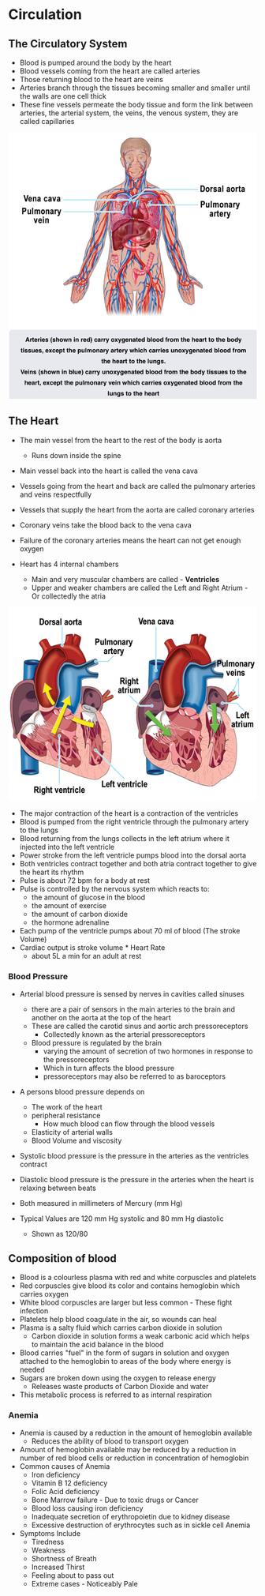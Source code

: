 # Circulation

## The Circulatory System
- Blood is pumped around the body by the heart
- Blood vessels coming from the heart are called arteries
- Those returning blood to the heart are veins
- Arteries branch through the tissues becoming smaller and smaller until the walls are one cell thick
- These fine vessels permeate the body tissue and form the link between arteries, the arterial system, the veins, the venous system, they are called capillaries 

![Circulation](../Images/Human-Concepts/circulation.png)

## The Heart
- The main vessel from the heart to the rest of the body is aorta
    - Runs down inside the spine
- Main vessel back into the heart is called the vena cava
- Vessels going from the heart and back are called the pulmonary arteries and veins respectfully

- Vessels that supply the heart from the aorta are called coronary arteries
- Coronary veins take the blood back to the vena cava
- Failure of the coronary arteries means the heart can not get enough oxygen
- Heart has 4 internal chambers
    - Main and very muscular chambers are called - **Ventricles**
    - Upper and weaker chambers are called the Left and Right Atrium - Or collectedly the atria

![Diagram of the Heart](../Images/Human-Concepts/heart.png)

- The major contraction of the heart is a contraction of the ventricles
- Blood is pumped from the right ventricle through the pulmonary artery to the lungs
- Blood returning from the lungs collects in the left atrium where it injected into the left ventricle
- Power stroke from the left ventricle pumps blood into the dorsal aorta
- Both ventricles contract together and both atria contract together to give the heart its rhythm
- Pulse is about 72 bpm for a body at rest
- Pulse is controlled by the nervous system which reacts to:
    - the amount of glucose in the blood
    - the amount of exercise
    - the amount of carbon dioxide
    - the hormone adrenaline 
- Each pump of the ventricle pumps about 70 ml of blood (The stroke Volume)
- Cardiac output is stroke volume * Heart Rate
    - about 5L a min for an adult at rest

### Blood Pressure
- Arterial blood pressure is sensed by nerves in cavities called sinuses
    - there are a pair of sensors in the main arteries to the brain and another on the aorta at the top of the heart
    - These are called the carotid sinus and aortic arch pressoreceptors
        - Collectedly known as the arterial pressoreceptors 
    - Blood pressure is regulated by the brain
        - varying the amount of secretion of two hormones in response to the pressoreceptors
        - Which in turn affects the blood pressure
        - pressoreceptors may also be referred to as baroceptors
- A persons blood pressure depends on
    - The work of the heart
    - peripheral resistance
        - How much blood can flow through the blood vessels
    - Elasticity of arterial walls
    - Blood Volume and viscosity

- Systolic blood pressure is the pressure in the arteries as the ventricles contract
- Diastolic blood pressure is the pressure in the arteries when the heart is relaxing between beats
- Both measured in millimeters of Mercury (mm Hg)
- Typical Values are 120 mm Hg systolic and 80 mm Hg diastolic
    - Shown as 120/80

## Composition of blood
- Blood is a colourless plasma with red and white corpuscles and platelets
- Red corpuscles give blood its color and contains hemoglobin which carries oxygen
- White blood corpuscles are larger but less common - These fight infection
- Platelets help blood coagulate in the air, so wounds can heal
- Plasma is a salty fluid which carries carbon dioxide in solution
    - Carbon dioxide in solution forms a weak carbonic acid which helps to maintain the acid balance in the blood
- Blood carries "fuel" in the form of sugars in solution and oxygen attached to the hemoglobin to areas of the body where energy is needed
- Sugars are broken down using the oxygen to release energy
    - Releases waste products of Carbon Dioxide and water
- This metabolic process is referred to as internal respiration

### Anemia
- Anemia is caused by a reduction in the amount of hemoglobin available
    - Reduces the ability of blood to transport oxygen
- Amount of hemoglobin available may be reduced by a reduction in number of red blood cells or reduction in concentration of hemoglobin
- Common causes of Anemia
    - Iron deficiency
    - Vitamin B 12 deficiency
    - Folic Acid deficiency
    - Bone Marrow failure - Due to toxic drugs or Cancer
    - Blood loss causing iron deficiency
    - Inadequate secretion of erythropoietin due to kidney disease
    - Excessive destruction of erythrocytes such as in sickle cell Anemia
- Symptoms Include
    - Tiredness
    - Weakness
    - Shortness of Breath
    - Increased Thirst
    - Feeling about to pass out
    - Extreme cases - Noticeably Pale


